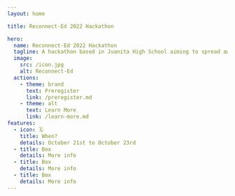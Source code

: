 ```yaml
---
layout: home

title: Reconnect-Ed 2022 Hackathon

hero:
  name: Reconnect-Ed 2022 Hackathon
  tagline: A hackathon based in Juanita High School aiming to spread awareness of mental health, neuro divergency and their respective resources.
  image:
    src: /icon.jpg
    alt: Reconnect-Ed
  actions:
    - theme: brand
      text: Preregister
      link: /preregister.md
    - theme: alt
      text: Learn More
      link: /learn-more.md
features:
  - icon: 🗓️
    title: When?
    details: October 21st to October 23rd
  - title: Box
    details: More info
  - title: Box
    details: More info
  - title: Box
    details: More info
---
```

